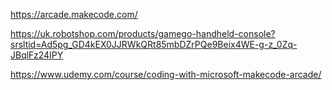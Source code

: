 https://arcade.makecode.com/

https://uk.robotshop.com/products/gamego-handheld-console?srsltid=Ad5pg_GD4kEX0JJRWkQRt85mbDZrPQe9Beix4WE-g-z_0Zq-JBqlFz24IPY

https://www.udemy.com/course/coding-with-microsoft-makecode-arcade/

